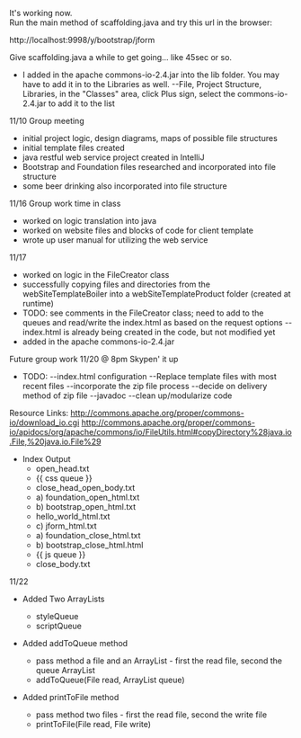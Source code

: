 
It's working now.  
Run the main method of scaffolding.java and try this url in the browser:

http://localhost:9998/y/bootstrap/jform

Give scaffolding.java a while to get going... like 45sec or so.

* I added in the apache commons-io-2.4.jar into the lib folder. You may have to add it in to the Libraries as well.
	--File, Project Structure, Libraries, in the "Classes" area, click Plus sign, select the commons-io-2.4.jar to add it to the list



11/10
Group meeting
* initial project logic, design diagrams, maps of possible file structures
* initial template files created
* java restful web service project created in IntelliJ
* Bootstrap and Foundation files researched and incorporated into file structure
* some beer drinking also incorporated into file structure

11/16
Group work time in class
* worked on logic translation into java
* worked on website files and blocks of code for client template
* wrote up user manual for utilizing the web service

11/17
* worked on logic in the FileCreator class
* successfully copying files and directories from the webSiteTemplateBoiler
 into a webSiteTemplateProduct folder (created at runtime)
* TODO: see comments in the FileCreator class; need to add to the queues 
 and read/write the index.html as based on the request options
	--index.html is already being created in the code, but not modified yet
* added in the apache commons-io-2.4.jar



Future group work
11/20 @ 8pm Skypen' it up
* TODO: 
	--index.html configuration
	--Replace template files with most recent files
	--incorporate the zip file process
	--decide on delivery method of zip file
	--javadoc
	--clean up/modularize code

Resource Links:
http://commons.apache.org/proper/commons-io/download_io.cgi
http://commons.apache.org/proper/commons-io/apidocs/org/apache/commons/io/FileUtils.html#copyDirectory%28java.io.File,%20java.io.File%29


* Index Output
    * open_head.txt
    * {{ css queue }}
    * close_head_open_body.txt
    * a) foundation_open_html.txt
    * b) bootstrap_open_html.txt
    * hello_world_html.txt
    * c) jform_html.txt
    * a) foundation_close_html.txt
    * b) bootstrap_close_html.html
    * {{ js queue }}
    * close_body.txt
    
11/22 
* Added Two ArrayLists
	* styleQueue
	* scriptQueue
	
* Added addToQueue method
	* pass method a file and an ArrayList - first the read file, second the queue ArrayList
	* addToQueue(File read, ArrayList<String> queue)
	
* Added printToFile method
	* pass method two files - first the read file, second the write file
	* printToFile(File read, File write)